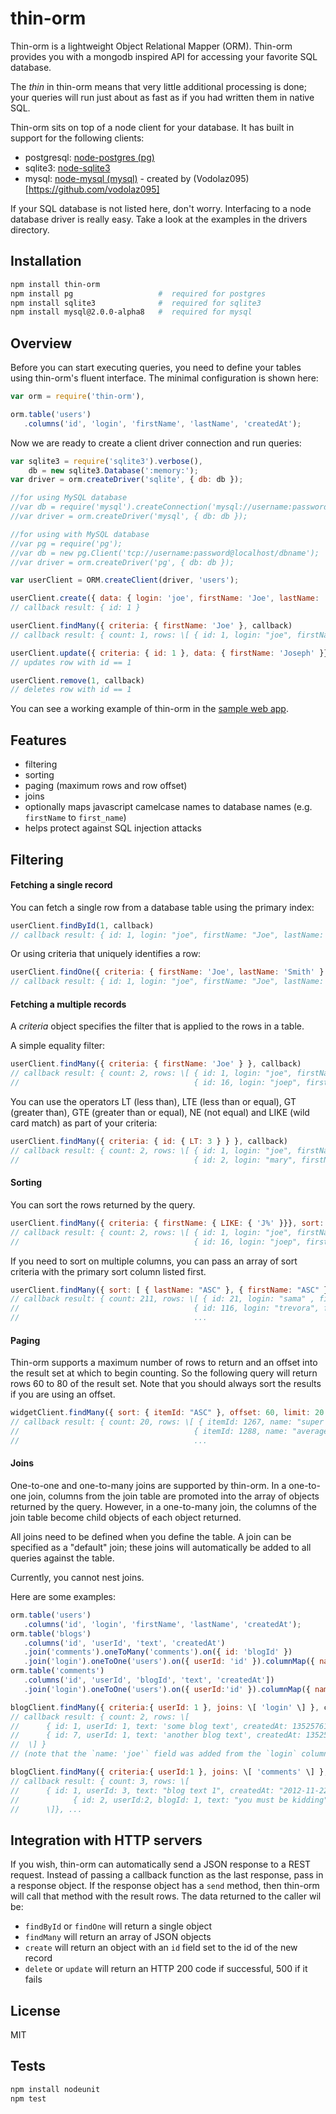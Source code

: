 # thin-orm

Thin-orm is a lightweight Object Relational Mapper (ORM). Thin-orm provides you with a
mongodb inspired API for accessing your favorite SQL database.

The _thin_ in thin-orm means that very little additional processing is done; your queries will run
just about as fast as if you had written them in native SQL.

Thin-orm sits on top of a node client for your database. It has built in support for the following clients:

* postgresql: [node-postgres (pg)](https://github.com/brianc/node-postgres)
* sqlite3: [node-sqlite3](https://github.com/developmentseed/node-sqlite3)
* mysql: [node-mysql (mysql)](https://github.com/felixge/node-mysql) - created by (Vodolaz095)[https://github.com/vodolaz095]

If your SQL database is not listed here, don't worry. Interfacing to a node database driver is
really easy. Take a look at the examples in the drivers directory.


## Installation

```bash
npm install thin-orm
npm install pg                   #  required for postgres
npm install sqlite3              #  required for sqlite3
npm install mysql@2.0.0-alpha8   #  required for mysql
```

## Overview

Before you can start executing queries, you need to define your tables using thin-orm's fluent
interface. The minimal configuration is shown here:

```js
var orm = require('thin-orm'),

orm.table('users')
   .columns('id', 'login', 'firstName', 'lastName', 'createdAt');
```

Now we are ready to create a client driver connection and run queries:

```js
var sqlite3 = require('sqlite3').verbose(),
    db = new sqlite3.Database(':memory:');
var driver = orm.createDriver('sqlite', { db: db });

//for using MySQL database
//var db = require('mysql').createConnection('mysql://username:password@localhost/dbname?reconnect=true');
//var driver = orm.createDriver('mysql', { db: db });

//for using with MySQL database
//var pg = require('pg');
//var db = new pg.Client('tcp://username:password@localhost/dbname');
//var driver = orm.createDriver('pg', { db: db });

var userClient = ORM.createClient(driver, 'users');

userClient.create({ data: { login: 'joe', firstName: 'Joe', lastName: 'Smith'}}, callback);
// callback result: { id: 1 }

userClient.findMany({ criteria: { firstName: 'Joe' }, callback)
// callback result: { count: 1, rows: \[ { id: 1, login: "joe", firstName: "Joe", lastName: "Smith" } \] }

userClient.update({ criteria: { id: 1 }, data: { firstName: 'Joseph' }}, callback)
// updates row with id == 1

userClient.remove(1, callback)
// deletes row with id == 1
```

You can see a working example of thin-orm in the [sample web app](https://github.com/on-point/nodecellar).

## Features

* filtering
* sorting
* paging (maximum rows and row offset)
* joins
* optionally maps javascript camelcase names to database names (e.g. `firstName` to `first_name`)
* helps protect against SQL injection attacks

## Filtering

#### Fetching a single record

You can fetch a single row from a database table using the primary index:

```js
userClient.findById(1, callback)
// callback result: { id: 1, login: "joe", firstName: "Joe", lastName: "Smith" }
```

Or using criteria that uniquely identifies a row:

```js
userClient.findOne({ criteria: { firstName: 'Joe', lastName: 'Smith' } }, callback)
// callback result: { id: 1, login: "joe", firstName: "Joe", lastName: "Smith" }
```

#### Fetching a multiple records

A *criteria* object specifies the filter that is applied to the rows in a table.

A simple equality filter:

```js
userClient.findMany({ criteria: { firstName: 'Joe' } }, callback)
// callback result: { count: 2, rows: \[ { id: 1, login: "joe", firstName: "Joe", lastName: "Smith" }
//                                       { id: 16, login: "joep", firstName: "Joe", lastName: "Peters" } \] }
```

You can use the operators LT (less than), LTE (less than or equal), GT (greater than), GTE (greater than or equal),
NE (not equal) and LIKE (wild card match) as part of your criteria:

```js
userClient.findMany({ criteria: { id: { LT: 3 } } }, callback)
// callback result: { count: 2, rows: \[ { id: 1, login: "joe", firstName: "Joe", lastName: "Smith" }
//                                       { id: 2, login: "mary", firstName: "Mary", lastName: "Katz" } \] }
```

#### Sorting

You can sort the rows returned by the query.

```js
userClient.findMany({ criteria: { firstName: { LIKE: { 'J%' }}}, sort: { lastName: "DESC" }}, callback);
// callback result: { count: 2, rows: \[ { id: 1, login: "joe", firstName: "Joe", lastName: "Smith" }
//                                       { id: 16, login: "joep", firstName: "Joe", lastName: "Peters" } \] }
```

If you need to sort on multiple columns, you can pass an array of sort criteria with the primary sort
column listed first.

```js
userClient.findMany({ sort: [ { lastName: "ASC" }, { firstName: "ASC" } ] }, callback);
// callback result: { count: 211, rows: \[ { id: 21, login: "sama" , firstName: "Sam", lastName: "Abrams" }
//                                       { id: 116, login: "trevora", firstName: "Trevor", lastName: "Abrams" }
//                                       ...                                                                    \] }
```

#### Paging

Thin-orm supports a maximum number of rows to return and an offset into the result set at
which to begin counting. So the following query will return rows 60 to 80 of the result set.
Note that you should always sort the results if you are using an offset.

```js
widgetClient.findMany({ sort: { itemId: "ASC" }, offset: 60, limit: 20 }, callback);
// callback result: { count: 20, rows: \[ { itemId: 1267, name: "super deluxe widget", price: 24.99 }
//                                       { itemId: 1288, name: "average ordinary widget", price: 14.99 }
//                                       ...                                                                    \] }
```

#### Joins

One-to-one and one-to-many joins are supported by thin-orm. In a one-to-one join, columns from the join
table are promoted into the array of objects returned by the query. However, in a one-to-many
join, the columns of the join table become child objects of each object returned.

All joins need to be defined when you define the table. A join can be specified as a "default" join; these
joins will automatically be added to all queries against the table.

Currently, you cannot nest joins.

Here are some examples:

```js
orm.table('users')
   .columns('id', 'login', 'firstName', 'lastName', 'createdAt');
orm.table('blogs')
   .columns('id', 'userId', 'text', 'createdAt')
   .join('comments').oneToMany('comments').on({ id: 'blogId' })
   .join('login').oneToOne('users').on({ userId: 'id' }).columnMap({ name: 'login' });
orm.table('comments')
   .columns('id', 'userId', 'blogId', 'text', 'createdAt'])
   .join('login').oneToOne('users').on({ userId:'id' }).columnMap({ name:'login' }).default();

blogClient.findMany({ criteria:{ userId: 1 }, joins: \[ 'login' \] }, callback);
// callback result: { count: 2, rows: \[
//      { id: 1, userId: 1, text: 'some blog text', createdAt: 1352576196772, name: 'joe' }
//      { id: 7, userId: 1, text: 'another blog text', createdAt: 135257633821, name: 'joe' }
//  \] }
// (note that the `name: 'joe'` field was added from the `login` column of the `users` table)

blogClient.findMany({ criteria:{ userId:1 }, joins: \[ 'comments' \] }, callback);
// callback result: { count: 3, rows: \[
//      { id: 1, userId: 3, text: "blog text 1", createdAt: "2012-11-22T00:00:00.000Z", name : "samuel", comments:\[
//            { id: 2, userId:2, blogId: 1, text: "you must be kidding", createdAt: "2012-11-22T00:00:00.000Z"}
//      \]}, ...
```

## Integration with HTTP servers

If you wish, thin-orm can automatically send a JSON response to a REST request. Instead of passing a callback
function as the last response, pass in a response object. If the response object has a `send` method, then
thin-orm will call that method with the result rows. The data returned to the caller wil be:

* `findById` or `findOne` will return a single object
* `findMany` will return an array of JSON objects
* `create` will return an object with an `id` field set to the id of the new record
* `delete` or `update` will return an HTTP 200 code if successful, 500 if it fails

## License

MIT

## Tests

```bash
npm install nodeunit
npm test
```